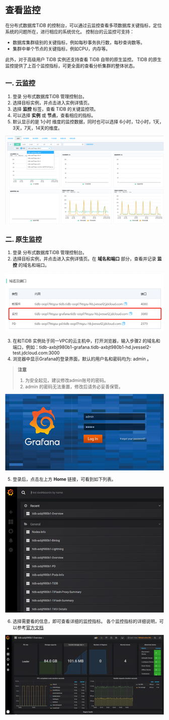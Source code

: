 # 查看监控
在分布式数据库TiDB 的控制台，可以通过云监控查看多项数据库关键指标，定位系统的问题所在，进行相应的系统优化。 控制台的云监控可支持：
- 数据库集群级别的关键指标，例如每秒事务执行数，每秒查询数等。
- 集群中单个节点的关键指标，例如CPU，内存等。

此外，对于高级用户 TiDB 实例还支持查看 TiDB 自带的原生监控。 TIDB 的原生监控提供了上百个监控指标，可更全面的查看分析集群的整体状态。

## 一. 云监控
1. 登录 分布式数据库TiDB 管理控制台。
2. 选择目标实例，并点击进入实例详情页。
3. 选择 **监控** 标签，查看 TIDB 的关键监控项。 
4. 可以选择 **实例** 或 **节点**，查看相应的指标。
5. 默认显示的是 1小时 维度的监控数据，同时也可以选择 6小时，12小时，1天，3天，7天，14天的维度。

![监控](../../../../../image/TiDB/monitor.png)

## 二. 原生监控
1. 登录 分布式数据库TiDB 管理控制台。
2. 选择目标实例，并点击进入实例详情页。在 **域名和端口** 部分，查看并记录 **监控** 的域名和端口。

![监控](../../../../../image/TiDB/monitor-2.png)

3. 在和TiDB 实例处于同一VPC的云主机中，打开浏览器，输入步骤2 的域名和端口，例如：tidb-axbjt980b1-grafana.tidb-axbjt980b1-hd.jvessel2-test.jdcloud.com:3000
4. 浏览器中显示Grafana的登录界面，默认的用户名和密码均为: admin 。

> **注意**
> 
> 1. 为安全起见，建议修改admin账号的密码。
> 2. admin 的密码无法重置，修改后请务必妥善保管。

![监控1](../../../../../image/TiDB/monitor-grafana-1.png)

5. 登录后，点击左上方 **Home** 链接，可看到如下列表。

![监控2](../../../../../image/TiDB/monitor-grafana-2.png)

6. 选择需要看的信息，即可查看详细的监控指标。 各个监控指标的详细说明，可以参考[官方文档](https://docs.pingcap.com/zh/tidb/stable/grafana-overview-dashboard)

![监控3](../../../../../image/TiDB/monitor-grafana-3.png)
